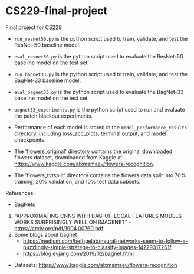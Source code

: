 # CS229-final-project

Final project for CS229

- `run_resnet50.py` is the python script used to train, validate, and test the ResNet-50 baseline model.

- `eval_resnet50.py` is the python script used to evaluate the ResNet-50 baseline model on the test set.

- `run_bagnet33.py` is the python script used to train, validate, and test the BagNet-33 baseline model.

- `eval_bagnet33.py` is the python script used to evaluate the BagNet-33 baseline model on the test set.

- `bagnet33_experiments.py` is the python script used to run and evaluate the patch blackout experiments.

- Performance of each model is stored in the `model_performance_results` directory, including loss_acc_plots, terminal output, and model checkpoints.

- The 'flowers_original' directory contains the original downloaded flowers dataset, downloaded from Kaggle at: https://www.kaggle.com/alxmamaev/flowers-recognition.

- The 'flowers_tvtsplit' directory contains the flowers data split into 70% training, 20% validation, and 10% test data subsets.


References:
- BagNets
1. "APPROXIMATING CNNS WITH BAG-OF-LOCAL FEATURES MODELS WORKS SURPRISINGLY WELL ON IMAGENET" - https://arxiv.org/pdf/1904.00760.pdf
2. Some blogs about bagnet
	- https://medium.com/bethgelab/neural-networks-seem-to-follow-a-puzzlingly-simple-strategy-to-classify-images-f4229317261f
	- https://blog.evjang.com/2019/02/bagnet.html

- Datasets: https://www.kaggle.com/alxmamaev/flowers-recognition